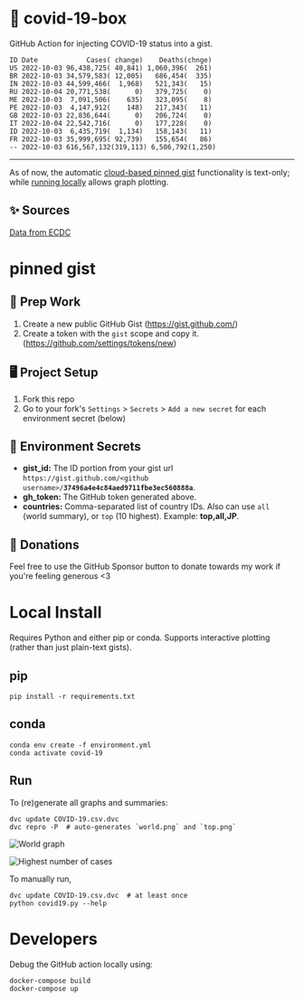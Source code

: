 # 🏥 covid-19-box

GitHub Action for injecting COVID-19 status into a gist.

```
ID Date            Cases( change)    Deaths(chnge)
US 2022-10-03 96,438,725( 40,841) 1,060,396(  261)
BR 2022-10-03 34,579,583( 12,005)   686,454(  335)
IN 2022-10-03 44,599,466(  1,968)   521,343(   15)
RU 2022-10-04 20,771,538(      0)   379,725(    0)
ME 2022-10-03  7,091,506(    635)   323,095(    8)
PE 2022-10-03  4,147,912(    148)   217,343(   11)
GB 2022-10-03 22,836,644(      0)   206,724(    0)
IT 2022-10-04 22,542,716(      0)   177,228(    0)
ID 2022-10-03  6,435,719(  1,134)   158,143(   11)
FR 2022-10-03 35,999,695( 92,739)   155,654(   86)
-- 2022-10-03 616,567,132(319,113) 6,506,792(1,250)
```

---

As of now, the automatic [cloud-based pinned gist](#pinned-gist) functionality is text-only;
while [running locally](#local-install) allows graph plotting.

## ✨ Sources

[Data from ECDC](https://www.ecdc.europa.eu/en/publications-data/download-todays-data-geographic-distribution-covid-19-cases-worldwide)

# pinned gist

## 🎒 Prep Work
1. Create a new public GitHub Gist (https://gist.github.com/)
1. Create a token with the `gist` scope and copy it. (https://github.com/settings/tokens/new)

## 🖥 Project Setup
1. Fork this repo
1. Go to your fork's `Settings` > `Secrets` > `Add a new secret` for each environment secret (below)

## 🤫 Environment Secrets
- **gist_id:** The ID portion from your gist url `https://gist.github.com/<github username>/`**`37496a4e4c84aed9711fbe3ec560888a`**.
- **gh_token:** The GitHub token generated above.
- **countries:** Comma-separated list of country IDs. Also can use `all` (world summary), or `top` (10 highest). Example: **top,all,JP**.

## 💸 Donations

Feel free to use the GitHub Sponsor button to donate towards my work if you're feeling generous <3

# Local Install

Requires Python and either pip or conda. Supports interactive plotting (rather than just plain-text gists).

## pip

```
pip install -r requirements.txt
```

## conda

```
conda env create -f environment.yml
conda activate covid-19
```

## Run

To (re)generate all graphs and summaries:

```
dvc update COVID-19.csv.dvc
dvc repro -P  # auto-generates `world.png` and `top.png`
```

![World graph](world.png)

![Highest number of cases](top.png)

To manually run,

```
dvc update COVID-19.csv.dvc  # at least once
python covid19.py --help
```

# Developers

Debug the GitHub action locally using:

```
docker-compose build
docker-compose up
```
